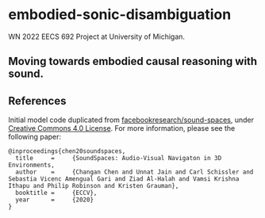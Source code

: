 # embodied-sonic-disambiguation
WN 2022 EECS 692 Project at University of Michigan.

## Moving towards embodied causal reasoning with sound.

## References
Initial model code duplicated from [facebookresearch/sound-spaces](https://github.com/facebookresearch/sound-spaces/tree/main/ss_baselines/av_nav), under [Creative Commons 4.0 License](https://github.com/facebookresearch/sound-spaces/blob/main/LICENSE). For more information, please see the following paper:

```
@inproceedings{chen20soundspaces,
  title     =     {SoundSpaces: Audio-Visual Navigaton in 3D Environments,
  author    =     {Changan Chen and Unnat Jain and Carl Schissler and Sebastia Vicenc Amengual Gari and Ziad Al-Halah and Vamsi Krishna Ithapu and Philip Robinson and Kristen Grauman},
  booktitle =     {ECCV},
  year      =     {2020}
}
```

